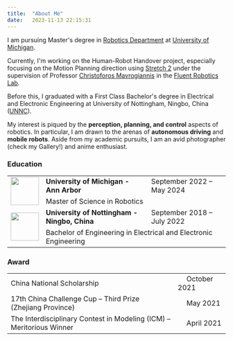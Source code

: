 ```yaml
---
title:  "About Me"
date:   2023-11-13 22:15:31
---
```

I am pursuing Master's degree in [Robotics Department][Robotics] at [University of Michigan][Umich]. 

Currently, I'm working on the Human-Robot Handover project, especially focusing on the Motion Planning direction using [Stretch 2][Stretch] under the supervision of Professor [Christoforos Mavrogiannis][Chris] in the [Fluent Robotics Lab][Lab].

Before this, I graduated with a First Class Bachelor's degree in Electrical and Electronic Engineering at University of Nottingham, Ningbo, China ([UNNC][UNNC]).

My interest is piqued by the **perception, planning, and control** aspects of robotics. In particular, I am drawn to the arenas of **autonomous driving** and **mobile robots**. Aside from my academic pursuits, I am an avid photographer (check my Gallery!) and anime enthusiast. 


### Education

<table id="edu">
  <tbody>
    <tr>
      <td rowspan="2">
        <img src="{{ site.baseurl }}/images/Data/UM.png" width="65" height="65"/>
      </td>
      <td><strong> University of Michigan - Ann Arbor </strong></td>
      <td> September 2022 – May 2024 </td>
    </tr>
    <tr>
      <td colspan="2"> Master of Science in Robotics </td>
    </tr>
    <tr>
      <td rowspan="2">
        <img src="{{ site.baseurl }}/images/Data/UNNC.png" width="65" height="65"/>
      </td>
      <td><strong> University of Nottingham - Ningbo, China </strong></td>
      <td> September 2018 – July 2022 </td>
    </tr>
    <tr>
      <td colspan="2"> Bachelor of Engineering in Electrical and Electronic Engineering </td>
    </tr>
  </tbody>
</table>


### Award
<table id="award">
  <tbody>
    <tr>
      <td>
        China National Scholarship
      </td>
      <td>
        &emsp; October 2021
      </td>
    </tr>
    <tr>
      <td>
        17th China Challenge Cup – Third Prize (Zhejiang Province)
      </td>
      <td>
        &emsp; May 2021
      </td>
    </tr>
    <tr>
      <td>
        The Interdisciplinary Contest in Modeling (ICM) – Meritorious Winner
      </td>
      <td>
        &emsp; April 2021
      </td>
    </tr>
  </tbody>
</table>

[Robotics]: https://robotics.umich.edu/
[Umich]: https://umich.edu/
[Stretch]: https://hello-robot.com/stretch-2
[Chris]: https://robotics.umich.edu/profile/christoforos-mavrogiannis/
[Lab]: https://fluentrobotics.com/
[UNNC]: https://www.nottingham.edu.cn/en/